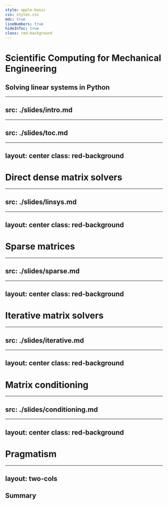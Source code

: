 ```yaml
---
style: apple-basic
css: styles.css
mdc: true
lineNumbers: true
hideInToc: true
class: red-background
---
```


#  Scientific Computing for Mechanical Engineering
##  Solving linear systems in Python

---
src: ./slides/intro.md
---

---
src: ./slides/toc.md
---

<!-- table of contents -->

---
layout: center
class: red-background
---

# Direct dense matrix solvers

---
src: ./slides/linsys.md
---

<!-- slides imported from linsys.md -->

---
layout: center
class: red-background
---

# Sparse matrices

---
src: ./slides/sparse.md
---

<!-- slides imported from sparse.md -->

---
layout: center
class: red-background
---

# Iterative matrix solvers

---
src: ./slides/iterative.md
---

<!-- slides imported from iterative.md -->

---
layout: center
class: red-background
---

# Matrix conditioning

---
src: ./slides/conditioning.md
---

<!-- slides imported from conditioning.md -->

---
layout: center
class: red-background
---

# Pragmatism

---
layout: two-cols
---

## Summary